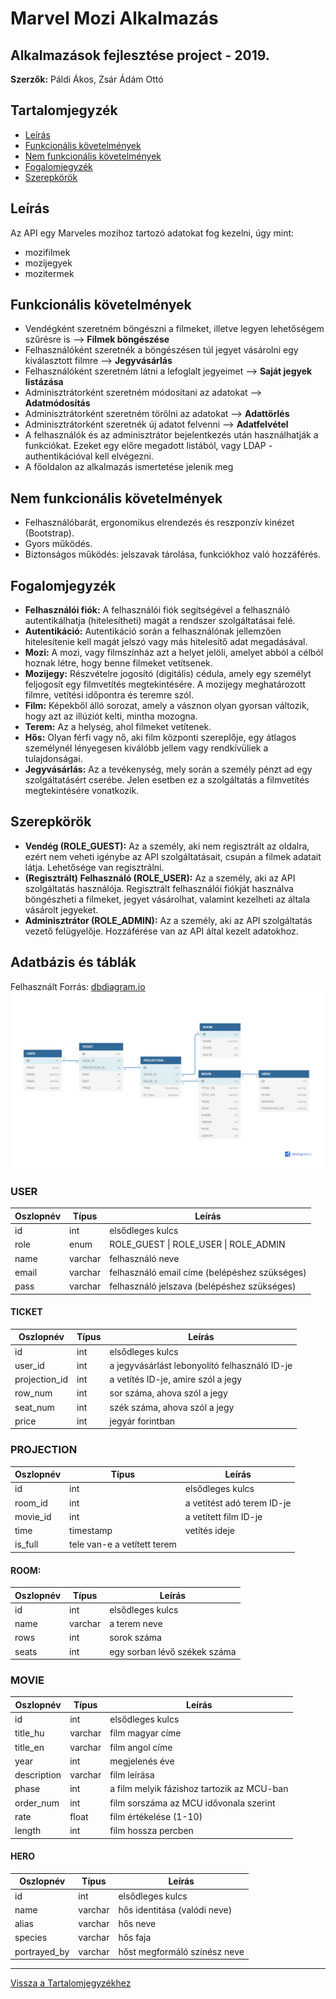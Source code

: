 # Marvel Mozi Alkalmazás

## Alkalmazások fejlesztése project - 2019.


**Szerzők:** Páldi Ákos, Zsár Ádám Ottó


## Tartalomjegyzék

- [Leírás](#leírás)
- [Funkcionális követelmények](#funkcionális-követelmények)
- [Nem funkcionális követelmények](#nem-funkcionális-követelmények)
- [Fogalomjegyzék](#fogalomjegyzék)
- [Szerepkörök](#szerepkörök)


## Leírás

Az API egy Marveles mozihoz tartozó adatokat fog kezelni, úgy mint:  
- mozifilmek
- mozijegyek
- mozitermek  

## Funkcionális követelmények

- Vendégként szeretném böngészni a filmeket, illetve legyen lehetőségem szűrésre is --> **Filmek böngészése**
- Felhasználóként szeretnék a böngészésen túl jegyet vásárolni egy kiválasztott filmre --> **Jegyvásárlás**
- Felhasználóként szeretném látni a lefoglalt jegyeimet --> **Saját jegyek listázása**
- Adminisztrátorként szeretném módosítani az adatokat --> **Adatmódosítás**
- Adminisztrátorként szeretném törölni az adatokat --> **Adattörlés**
- Adminisztrátorként szeretnék új adatot felvenni --> **Adatfelvétel**
- A felhasználók és az adminisztrátor bejelentkezés után használhatják a funkciókat. Ezeket egy előre megadott listából, vagy LDAP - authentikációval kell elvégezni.
- A főoldalon az alkalmazás ismertetése jelenik meg
 
## Nem funkcionális követelmények

- Felhasználóbarát, ergonomikus elrendezés és reszponzív kinézet (Bootstrap).
- Gyors működés.
- Biztonságos működés: jelszavak tárolása, funkciókhoz való hozzáférés.

## Fogalomjegyzék

- **Felhasználói fiók:** A felhasználói fiók segítségével a felhasználó autentikálhatja (hitelesítheti) magát a rendszer szolgáltatásai felé. 
- **Autentikáció:** Autentikáció során a felhasználónak jellemzően hitelesítenie kell magát jelszó vagy más hitelesítő adat megadásával.
- **Mozi:** A mozi, vagy filmszínház azt a helyet jelöli, amelyet abból a célból hoznak létre, hogy benne filmeket vetítsenek.
- **Mozijegy:** Részvételre jogosító (digitális) cédula, amely egy személyt feljogosít egy filmvetítés megtekintésére. A mozijegy meghatározott filmre, vetítési időpontra és teremre szól.
- **Film:** Képekből álló sorozat, amely a vásznon olyan gyorsan változik, hogy azt az illúziót kelti, mintha mozogna.
- **Terem:** Az a helység, ahol filmeket vetítenek.
- **Hős:** Olyan férfi vagy nő, aki film központi szereplője, egy átlagos személynél lényegesen kiválóbb jellem vagy rendkívüliek a tulajdonságai.
- **Jegyvásárlás:** Az a tevékenység, mely során a személy pénzt ad egy szolgáltatásért cserébe. Jelen esetben ez a szolgáltatás a filmvetítés megtekintésére vonatkozik.

## Szerepkörök

- **Vendég (ROLE_GUEST):** Az a személy, aki nem regisztrált az oldalra, ezért nem veheti igénybe az API szolgáltatásait, csupán a filmek adatait látja. Lehetősége van regisztrálni.
- **(Regisztrált) Felhasználó (ROLE_USER):** Az a személy, aki az API szolgáltatás használója. Regisztrált felhasználói fiókját használva böngészheti a filmeket, jegyet vásárolhat, valamint kezelheti az általa vásárolt jegyeket.
- **Adminisztrátor (ROLE_ADMIN):** Az a személy, aki az API szolgáltatás vezető felügyelője. Hozzáférése van az API által kezelt adatokhoz.

## Adatbázis és táblák


Felhasznált Forrás: [dbdiagram.io](https://dbdiagram.io) 
![Forrás: dbdiagram.io](./img/mma-db.png "Forrás: dbdiagram.io")

### USER

Oszlopnév | Típus | Leírás
--------- | ----- | ------
id | int | elsődleges kulcs
role | enum | ROLE_GUEST \| ROLE_USER \| ROLE_ADMIN
name | varchar | felhasználó neve
email | varchar | felhasználó email címe (belépéshez szükséges)
pass | varchar | felhasználó jelszava (belépéshez szükséges)



#### TICKET

Oszlopnév | Típus | Leírás
--------- | ----- | ------
id | int | elsődleges kulcs
user_id | int | a jegyvásárlást lebonyolító felhasználó ID-je
projection_id | int | a vetítés ID-je, amire szól a jegy
row_num | int | sor száma, ahova szól a jegy
seat_num | int | szék száma, ahova szól a jegy
price | int | jegyár forintban

### PROJECTION

Oszlopnév | Típus | Leírás
--------- | ----- | ------
id | int | elsődleges kulcs
room_id | int | a vetítést adó terem ID-je
movie_id | int | a vetített film ID-je
time | timestamp | vetítés ideje
is_full | tele van-e a vetített terem

#### ROOM:

Oszlopnév | Típus | Leírás
--------- | ----- | ------
id | int | elsődleges kulcs
name | varchar | a terem neve
rows | int | sorok száma
seats | int | egy sorban lévő székek száma

### MOVIE

Oszlopnév | Típus | Leírás
--------- | ----- | ------
id | int | elsődleges kulcs
title_hu | varchar | film magyar címe
title_en | varchar | film angol címe
year | int | megjelenés éve
description | varchar | film leírása
phase | int | a film melyik fázishoz tartozik az MCU-ban
order_num | int | film sorszáma az MCU idővonala szerint
rate | float | film értékelése  (1-10)
length | int | film hossza percben

#### HERO

Oszlopnév | Típus | Leírás
--------- | ----- | ------
id | int | elsődleges kulcs
name | varchar | hős identitása (valódi neve)
alias | varchar | hős neve
species | varchar | hős faja
portrayed_by | varchar | hőst megformáló színész neve

---

[Vissza a Tartalomjegyzékhez](#tartalomjegyzék)
